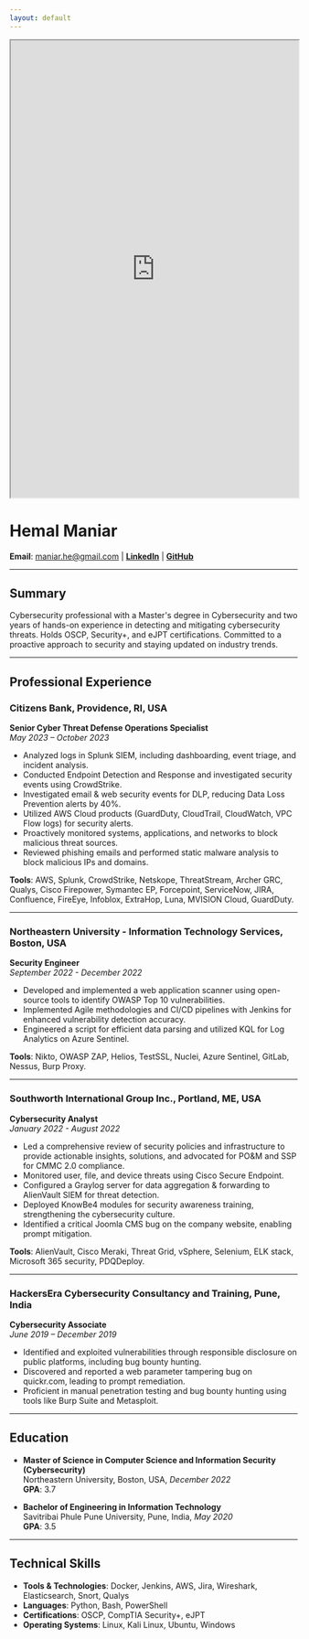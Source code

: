 ```yaml
---
layout: default
---
```


<iframe src="https://drive.google.com/file/d/1TE0iYu506c43Wzs4k6n-RER7pfTBKxyg/preview" width="100%" height="800px" allow="autoplay"></iframe>


# Hemal Maniar

**Email**: maniar.he@gmail.com | **[LinkedIn](https://www.linkedin.com/in/hemal-maniar)** | **[GitHub](https://github.com/hemal-maniar)**

---

## Summary
Cybersecurity professional with a Master's degree in Cybersecurity and two years of hands-on experience in detecting and mitigating cybersecurity threats. Holds OSCP, Security+, and eJPT certifications. Committed to a proactive approach to security and staying updated on industry trends.

---

## Professional Experience

### Citizens Bank, Providence, RI, USA  
**Senior Cyber Threat Defense Operations Specialist**  
*May 2023 – October 2023*

- Analyzed logs in Splunk SIEM, including dashboarding, event triage, and incident analysis.
- Conducted Endpoint Detection and Response and investigated security events using CrowdStrike.
- Investigated email & web security events for DLP, reducing Data Loss Prevention alerts by 40%.
- Utilized AWS Cloud products (GuardDuty, CloudTrail, CloudWatch, VPC Flow logs) for security alerts.
- Proactively monitored systems, applications, and networks to block malicious threat sources.
- Reviewed phishing emails and performed static malware analysis to block malicious IPs and domains.

**Tools**: AWS, Splunk, CrowdStrike, Netskope, ThreatStream, Archer GRC, Qualys, Cisco Firepower, Symantec EP, Forcepoint, ServiceNow, JIRA, Confluence, FireEye, Infoblox, ExtraHop, Luna, MVISION Cloud, GuardDuty.

---

### Northeastern University - Information Technology Services, Boston, USA  
**Security Engineer**  
*September 2022 - December 2022*

- Developed and implemented a web application scanner using open-source tools to identify OWASP Top 10 vulnerabilities.
- Implemented Agile methodologies and CI/CD pipelines with Jenkins for enhanced vulnerability detection accuracy.
- Engineered a script for efficient data parsing and utilized KQL for Log Analytics on Azure Sentinel.

**Tools**: Nikto, OWASP ZAP, Helios, TestSSL, Nuclei, Azure Sentinel, GitLab, Nessus, Burp Proxy.

---

### Southworth International Group Inc., Portland, ME, USA  
**Cybersecurity Analyst**  
*January 2022 - August 2022*

- Led a comprehensive review of security policies and infrastructure to provide actionable insights, solutions, and advocated for PO&M and SSP for CMMC 2.0 compliance.
- Monitored user, file, and device threats using Cisco Secure Endpoint.
- Configured a Graylog server for data aggregation & forwarding to AlienVault SIEM for threat detection.
- Deployed KnowBe4 modules for security awareness training, strengthening the cybersecurity culture.
- Identified a critical Joomla CMS bug on the company website, enabling prompt mitigation.

**Tools**: AlienVault, Cisco Meraki, Threat Grid, vSphere, Selenium, ELK stack, Microsoft 365 security, PDQDeploy.

---

### HackersEra Cybersecurity Consultancy and Training, Pune, India  
**Cybersecurity Associate**  
*June 2019 – December 2019*

- Identified and exploited vulnerabilities through responsible disclosure on public platforms, including bug bounty hunting.
- Discovered and reported a web parameter tampering bug on quickr.com, leading to prompt remediation.
- Proficient in manual penetration testing and bug bounty hunting using tools like Burp Suite and Metasploit.

---

## Education

- **Master of Science in Computer Science and Information Security (Cybersecurity)**  
  Northeastern University, Boston, USA, *December 2022*  
  **GPA**: 3.7

- **Bachelor of Engineering in Information Technology**  
  Savitribai Phule Pune University, Pune, India, *May 2020*  
  **GPA**: 3.5

---

## Technical Skills

- **Tools & Technologies**: Docker, Jenkins, AWS, Jira, Wireshark, Elasticsearch, Snort, Qualys
- **Languages**: Python, Bash, PowerShell
- **Certifications**: OSCP, CompTIA Security+, eJPT
- **Operating Systems**: Linux, Kali Linux, Ubuntu, Windows
